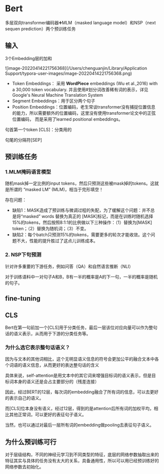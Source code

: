 # Bert

多层双向transformer编码器➕MLM（masked language model）和NSP（next sequen prediction）两个预训练任务

## 输入

3个Embedding层的加和

![image-20220414221756368](/Users/chenguanjin/Library/Application Support/typora-user-images/image-20220414221756368.png)

- Token Embeddings： 采用 **WordPiece** embeddings (Wu et al.,2016) with a 30,000 token vocabulary. 并且使用#划分词改善稀有词的表示，详见Google's Neural Machine Translation System
- Segment Embeddings：用于区分两个句子
- Position Embeddings：位置编码，老生常谈transformer没有捕捉位置信息的能力，所以需要额外的位置编码，这里没有使用transformer论文中的正弦位置编码， 而是采用了learned positional embeddings。

句首第一个token [CLS]：分类用的

句尾的分隔符[SEP]

## 预训练任务

### 1.MLM掩码语言模型

随机mask掉一定比例的input tokens，然后只预测这些被mask掉的tokens。这就是所谓的 “masked LM” (MLM)，相当于完形填空！

存在问题：

- 缺陷1：MASK造成了预训练与微调过程的失配，为了缓解这个问题：并不总是将“masked” words 替换为真正的 [MASK]标记，而是在训练时随机选择15%的tokens，然后按照8:1:1的比例做以下三种操作：（1）替换为[MASK] token；（2）替换为随机词；（3）不变。
- 缺陷2：每个batch只预测15%的tokens，需要更多的轮次才能收敛。这个问题不大，性能的提升胜过了这点儿训练成本。

### 2. NSP下句预测

针对许多重要的下游任务，例如问答（QA）和自然语言推断（NLI）

对于训练语料中一对句子A和B，B有一半的概率是A的下一句，一半的概率是随机的句子。



## fine-tuning

## CLS

Bert在第一句前加一个[CLS]用于分类任务，最后一层该位对应向量可以作为整句话的语义表示，从而用于下游的分类任务等。

### 为什么选它表示整句话语义？

因为与文本的其他词相比，这个无明显语义信息的符号会更加公平的融合文本中各个词语的语义信息，从而更好的表达整句话的含义

具体来说，self-attention是用文本中的其它词来增强目标词的语义表示，但是目标词本身的语义还是会占主要部分的（残差连接）

因此，经过BERT的12层，每次词的embedding融合了所有词的信息，可以去更好的表示自己的语义。

而[CLS]位本身没有语义，经过12层，得到的是attention后所有词的加权平均，相比其他正常词，可以更好的表征句子语义。

当然，也可以通过对最后一层所有词的embedding做pooling去表征句子语义。

## 为什么预训练可行

对于层级结构，不同的神经元学习到不同类型的特征，底层的网络参数抽取出来的特征其实与具体的任务没有太大的关系，具备通用性，所以可以用已经预训练好的网络参数去初始化。
